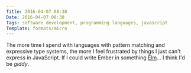 ```yaml
---
Title: 2016-04-07 08:30
Date: 2016-04-07 08:30
Tags: software development, programming languages, javascript
Template: formats/micro
---
```


The more time I spend with languages with pattern matching and expressive type systems, the more I feel frustrated by things I just can't express in JavaScript. If I could write Ember in something [Elm]... I think I'd be *giddy*.

[Elm]: http://elm-lang.org
